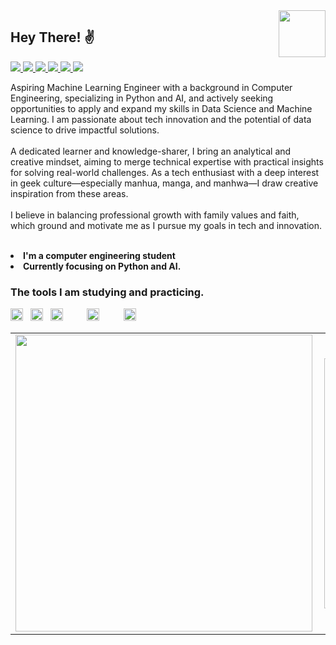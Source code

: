 <a href="https://arnaldorocha.github.io/portfolio/" alt="Portfolio" target="_blank">
  <img src="https://img.shields.io/badge/-Portfolio-009?style=flat-square&logo=Portfolio&logoColor=white&link" width="75" align="right"/>
</a>

<h2 align="left">Hey There! ✌ </h2>

<p align="left">
  <a href="http://api.whatsapp.com/send?1=pt_BR&phone=5542988297314" alt="WhatsApp" target="_blank">  
    <img src="https://img.shields.io/badge/-Whatsapp-4CA143?style=flat-square&labelColor=4CA143&logo=whatsapp&logoColor=white&link" />
  </a>
  <a href="mailto:arnaldorochafilho@gmail.com" alt="https://mail.google.com" target="_blank">
    <img src="https://img.shields.io/badge/-Gmail-c14438?style=flat-square&logo=Gmail&logoColor=white&link=mailto:arnaldorochafilho@gmail.com" />
  </a>
  <a href="https://www.linkedin.com/in/arnaldo-rocha-filho-52ba03163/" alt="LinkedIn" target="_blank">
    <img src="https://img.shields.io/badge/-LinkedIn-blue?style=flat-square&logo=Linkedin&logoColor=white&link" />
  </a>
  <a href="https://github.com/arnaldorocha" alt="GitHub" target="_blank">
    <img src="https://img.shields.io/badge/-Github-000?style=flat-square&logo=Github&logoColor=white&link" />
  </a>
  <a href="https://www.facebook.com/supernaldo/" alt="Facebook" target="_blank">
    <img src="https://img.shields.io/badge/-Facebook-006?style=flat-square&logo=Facebook&logoColor=white&link" />
  </a>
  <a href="https://www.instagram.com/arnaldorochafilho" alt="Instagram" target="_blank">
    <img src="https://img.shields.io/badge/-Instagram-993399?style=flat-square&logo=Instagram&logoColor=white&link" />
  </a>
</p>

<p>
  Aspiring Machine Learning Engineer with a background in Computer Engineering, specializing in Python and AI, and actively seeking opportunities to apply and expand my skills in Data Science and Machine Learning. I am passionate about tech innovation and the potential of data science to drive impactful solutions.
  <br><br>
  A dedicated learner and knowledge-sharer, I bring an analytical and creative mindset, aiming to merge technical expertise with practical insights for solving real-world challenges. As a tech enthusiast with a deep interest in geek culture—especially manhua, manga, and manhwa—I draw creative inspiration from these areas.
  <br><br>
  I believe in balancing professional growth with family values and faith, which ground and motivate me as I pursue my goals in tech and innovation.
  <br><br>
  <li><b>I'm a computer engineering student</b></li>
  <li><b>Currently focusing on Python and AI.</b></li>
</p>

<h3 align="left">The tools I am studying and practicing.</h3>

<p align="left">
  <img src="https://raw.githubusercontent.com/dhanishgajjar/vscode-icons/master/png/default_dark.png" width="20"> 
  &nbsp; 
  <img src="https://git-scm.com/images/logos/downloads/Git-Icon-1788C.png" width="20"> 
  &nbsp; 
  <img src="https://www.freeiconspng.com/uploads/git-github-hub-icon-25.png" width="20"> 
  &nbsp; 
  <img src="https://logodownload.org/wp-content/uploads/2016/10/html5-logo-10.png" width="15"> 
  &nbsp; 
  <img src="https://brandslogos.com/wp-content/uploads/images/large/python-logo.png" width="20">  
  &nbsp; 
  <img src="https://cdn.freelogovectors.net/wp-content/uploads/2020/11/javascript_logo-768x873.png" width="15">   
  &nbsp; 
  <img src="https://cdn.iconscout.com/icon/free/png-512/c-programming-569564.png" width="20"> 
</p>

<center>
  <table>
    <tr>
      <td><img width="475px" align="left" src="https://github-readme-stats.vercel.app/api?username=arnaldorocha&amp;show_icons=true&amp;title_color=fff&amp;icon_color=79ff97&amp;text_color=9f9f9f&amp;bg_color=151515" style="max-width:100%;" /></td>
      <td><img width="400px" align="left" src="https://github-readme-stats.vercel.app/api/top-langs/?username=arnaldorocha&hide=html,TSQL,CSS,SCSS&layout=compact&count_private=true&langs_count=8&show_icons=true&amp;title_color=fff&amp;icon_color=79ff97&amp;text_color=9f9f9f&amp;bg_color=151515" /></td>        
    </tr>   
  </table>
</center>
